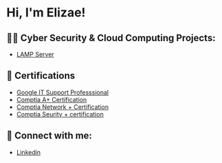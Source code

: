 <h1>Hi, I'm Elizae! 

<h2>👨‍💻 Cyber Security & Cloud Computing Projects:</h2>

  - [LAMP Server](https://github.com/cyberziggy/LampServerLab)
  

<h2>📃 Certifications</h2>

  - [Google IT Support Professsional](https://coursera.org/share/8deaa1b24be14faf0fd4803aff1b0e27)
  - [Comptia A+ Certification](https://www.credly.com/badges/3435a46d-f9b4-4529-9b18-0d5637f81660/linked_in?t=rvp346)
  - [Comptia Network + Certification](https://www.credly.com/badges/596cb1c2-0f0c-432f-a533-bb294bbf7d36/public_url)
  - [Comptia Seurity + certification](https://www.credly.com/badges/e87b17b4-5159-44c8-a099-84d4158cb9ab/public_url)


<h2> 🤳 Connect with me:</h2>

  - [Linkedin](https://www.linkedin.com/in/elizae-mcdonald-125969250/)



